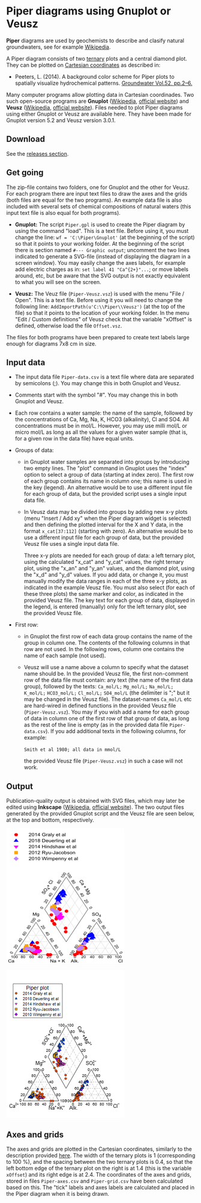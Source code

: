 # Piper diagrams using Gnuplot or Veusz #

**Piper** diagrams are used by geochemists to describe and clasify natural groundwaters, see for example [Wikipedia][1]. 

 [1]: https://en.wikipedia.org/wiki/Piper_diagram

A Piper diagram consists of two [ternary][2] plots and a central diamond plot. They can be plotted on [Cartesian coordinates][3] as described in:

- Peeters, L. (2014). A background color scheme for Piper plots to spatially visualize hydrochemical patterns. [Groundwater Vol.52, pp.2–6.][4]

 [2]: https://en.wikipedia.org/wiki/Ternary_plot
 [3]: https://en.wikipedia.org/wiki/Cartesian_coordinate_system
 [4]: https://doi.org/10.1111/gwat.12118

Many computer programs allow plotting data in Cartesian coordinades. Two such open-source programs are **Gnuplot** ([Wikipedia][5], [official website][6]) and **Veusz** ([Wikipedia][7], [official website][8]). Files needed to plot Piper diagrams using either Gnuplot or Veusz are available here. They have been made for Gnuplot version 5.2 and Veusz version 3.0.1.

 [5]: https://en.wikipedia.org/wiki/Gnuplot
 [6]: http://www.gnuplot.info/
 [7]: https://en.wikipedia.org/wiki/Veusz
 [8]: https://veusz.github.io

## Download ##
See the [releases section][9].

## Get going ##
The zip-file contains two folders, one for Gnuplot and the other for Veusz. For each program there are input text files to draw the axes and the grids (both files are equal for the two programs). An example data file is also included with several sets of chemical compositions of natural waters (this input text file is also equal for both programs).

 [9]: https://github.com/ignasi-p/eq-diagr/releases/latest

- **Gnuplot:**  The script `Piper.gpl` is used to create the Piper diagram by using the command "load". This is a text file. Before using it, you must change the line: `wf = 'C:\Piper\Gnuplot'` (at the beginning of the script) so that it points to your working folder. At the beginning of the script there is section named `#--- Graphic output`; uncomment the two lines indicated to generate a SVG-file (instead of displaying the diagram in a screen window). You may easily change the axes labels, for example add electric charges as in: `set label 41 "Ca^{2+}"...`; or move labels around, etc, but be aware that the SVG output is not exactly equivalent to what you will see on the screen.

- **Veusz:**  The Veuz file (`Piper-Veusz.vsz`) is used with the menu "File / Open".  This is a text file.  Before using it you will need to change the following line: `AddImportPath(u'C:\\Piper\\Veusz')` (at the top of the file) so that it points to the location of your working folder.  In the menu "Edit / Custom definitions" of Veusz check that the variable "xOffset" is defined, otherwise load the file `Offset.vsz`.

The files for both programs have been prepared to create text labels large enough for diagrams 7x8 cm in size.


## Input data ##

- The input data file `Piper-data.csv` is a
  text file where data are separated by
  semicolons (;). You may change this in
  both Gnuplot and Veusz.

- Comments start with the symbol "#". You may
  change this in both Gnuplot and Veusz.

- Each row contains a water sample: the name
  of the sample, followed by the concentrations
  of Ca, Mg, Na, K, HCO3 (alkalinity), Cl and
  SO4. All concentrations must be in mol/L.
  However, you may use milli mol/L or
  micro mol/L as long as all the values
  for a given water sample (that is, for
  a given row in the data file) have equal units.

- Groups of data:
    - in Gnuplot water samples are separated
      into groups by introducing two empty
      lines. The "plot" command in Gnuplot
      uses the "index" option to select a
      group of data (starting at index zero).
      The first row of each group contains
      its name in column one; this name is
      used in the key (legend). An alternative
      would be to use a different input file
      for each group of data, but the provided
      script uses a single input data file.

    - In Veusz data may be divided into
      groups by adding new x-y plots (menu
      "Insert / Add xy" when the Piper
      diagram widget is selected) and
      then defining the plotted interval
      for the X and Y data, in the format
      `x_cat[37:112]` (starting with zero).
      An alternative would be to use a
      different input file for each group
      of data, but the provided Veusz file
      uses a single input data file.

      Three x-y plots are needed for each
      group of data: a left ternary plot,
      using the calculated "x_cat" and "y_cat"
      values, the right ternary plot, using the
      "x_an" and "y_an" values, and the diamond
      plot, using the "x_d" and "y_d" values.
      If you add data, or change it, you must
      manually modify the data ranges in each
      of the three x-y plots, as indicated in
      the example Veusz file. You must also
      select (for each of these three plots)
      the same marker and color, as indicated
      in the provided Veusz file. The key text
      for each group of data, displayed in the
      legend, is entered (manually) only for
      the left ternary plot, see the provided
      Veusz file.
      

- First row:
    - in Gnuplot the first row of each data
      group contains the name of the group in
      column one. The contents of the following
      columns in that row are not used.
      In the following rows, column one contains
      the name of each sample (not used).

    - Veusz will use a name above a column
      to specify what the dataset name should be.
      In the provided Veusz file, the first
      non-comment row of the data file must
      contain: any text (the name of the
      first data group), followed by the texts:
      `Ca_mol/L;` `Mg_mol/L;` `Na_mol/L;` `K_mol/L;`
      `HCO3_mol/L;` `Cl_mol/L;` `SO4_mol/L`
      (the delimiter is ";" but it may
      be changed in the Veusz file).
      The dataset-names `Ca_mol/L` etc are
      hard-wired in defined functions in the
      provided Veusz file (`Piper-Veusz.vsz`).
      You may if you wish add a name for each
      group of data in column one of the first
      row of that group of data, as long as the
      rest of the line is empty (as in the
      provided data file `Piper-data.csv`).
      If you add additional texts in the
      following columns, for example:

      `Smith et al 1980; all data in mmol/L`

      the provided Veusz file (`Piper-Veusz.vsz`)
      in such a case will not work.


## Output ##

Publication-quality output is obtained with SVG files, which may later be edited using **Inkscape** ([Wikipedia][10], [official website][11]).  The two output files generated by the provided Gnuplot script and the Veusz file are seen below, at the top and bottom, respectively.

 [10]: https://en.wikipedia.org/wiki/Inkscape
 [11]: https://inkscape.org/

![Gnuplot](Piper-Gnuplot.png)

![Veusz](Piper-Veusz.png)

## Axes and grids ##

The axes and grids are plotted in the Cartesian
coordinates, similarly to the description provided
[here][12]. The width of the ternary plots is 1
(corresponding to 100 %), and the spacing between
the two ternary plots is 0.4, so that the left
bottom edge of the ternary plot on the right is
at 1.4 (this is the variable `xOffset`) and its
right edge is at 2.4. The coordinates of the
axes and grids, stored in files `Piper-axes.csv`
and `Piper-grid.csv` have been calculated based
on this.  The "tick" labels and axes labels
are calculated and placed in the Piper diagram
when it is being drawn.

[12]: https://staff.aist.go.jp/a.noda/programs/ternary/ternary-en.html

